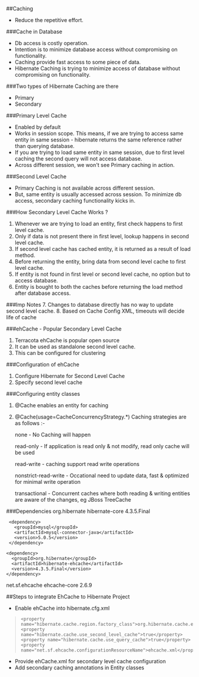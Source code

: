 ##Caching
* Reduce the repetitive effort. 

###Cache in Database
* Db access is costly operation.
* Intention is to minimize database access without compromising on functionality.
* Caching provide fast access to some piece of data.
* Hibernate Caching is trying to minimize access of database without compromising on functionality.

###Two types of Hibernate Caching are there
* Primary
* Secondary

###Primary Level Cache
* Enabled by default
* Works in session scope. This means, if we are trying to access same entity in same session - hibernate returns the same reference rather than querying database.
* If you are trying to load same entity in same session, due to first level caching the second query will not access database.
* Across different session, we won't see Primary caching in action.

###Second Level Cache 
* Primary Caching is not available across different session.
* But, same entity is usually accessed across session. To minimize db access, secondary caching functionality kicks in.

###How Secondary Level Cache Works ?
1. Whenever we are trying to load an entity, first check happens to first level cache.
2. Only if data is not present there in first level, lookup happens in second level cache.
3. If second level cache has cached entity, it is returned as a result of load method.
4. Before returning the entity, bring data from second level cache to first level cache.
5. If entity is not found in first level or second level cache, no option but to access database.
6. Entity is bought to both the caches before returning the load method after database access. 

###Imp Notes
7. Changes to database directly has no way to update second level cache.
8. Based on Cache Config XML, timeouts will decide life of cache


###ehCache - Popular Secondary Level Cache
1. Terracota ehCache is popular open source
2. It can be used as standalone second level cache.
3. This can be configured for clustering

###Configuration of ehCache
1. Configure Hibernate for Second Level Cache
2. Specify second level cache

###Configuring entity classes
1. @Cache enables an entity for caching
2. @Cache(usage=CacheConcurrencyStrategy.*)
   Caching strategies are as follows :-  

   none - No Caching will happen

   read-only - If application is read only & not modify, read only cache will be used

   read-write - caching support read write operations

   nonstrict-read-write - Occational need to update data, fast & optimized for minimal write operation

   transactional - Concurrent caches where both reading & writing entities are aware of the changes, eg JBoss TreeCache

###Dependencies
     <dependency>
       <groupId>org.hibernate</groupId>
       <artifactId>hibernate-core</artifactId>
       <version>4.3.5.Final</version>
     </dependency>
     
     <dependency>
       <groupId>mysql</groupId>
       <artifactId>mysql-connector-java</artifactId>
       <version>5.0.5</version>
     </dependency>

    <dependency>
      <groupId>org.hibernate</groupId>
      <artifactId>hibernate-ehcache</artifactId>
      <version>4.3.5.Final</version>
    </dependency>

   <dependency>
    <groupId>net.sf.ehcache</groupId>
    <artifactId>ehcache-core</artifactId>
    <version>2.6.9</version>
   </dependency>   

##Steps to integrate EhCache to Hibernate Project
* Enable ehCache into hibernate.cfg.xml

>     <property name="hibernate.cache.region.factory_class">org.hibernate.cache.ehcache.EhCacheRegionFactory</property>
>     <property name="hibernate.cache.use_second_level_cache">true</property>
>     <property name="hibernate.cache.use_query_cache">true</property>
>     <property name="net.sf.ehcache.configurationResourceName">ehcache.xml</property>

* Provide ehCache.xml for secondary level cache configuration
* Add secondary caching annotations in Entity classes 